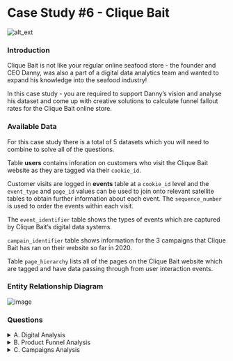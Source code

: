 # Case Study #6 - Clique Bait

![alt_ext](https://8weeksqlchallenge.com/images/case-study-designs/6.png)

### Introduction

Clique Bait is not like your regular online seafood store - the founder and CEO Danny, was also a part of a digital data analytics team and wanted to expand his knowledge into the seafood industry!

In this case study - you are required to support Danny’s vision and analyse his dataset and come up with creative solutions to calculate funnel fallout rates for the Clique Bait online store.


### Available Data

For this case study there is a total of 5 datasets which you will need to combine to solve all of the questions.

Table **users** contains inforation on customers who visit the Clique Bait website as they are tagged via their ```cookie_id```.

Customer visits are logged in **events** table at a ```cookie_id``` level and the ```event_type``` and ```page_id``` values can be used to join onto relevant satellite tables to obtain further information about each event. The ```sequence_number``` is used to order the events within each visit.

The ```event_identifier``` table shows the types of events which are captured by Clique Bait’s digital data systems.

```campain_identifier``` table shows information for the 3 campaigns that Clique Bait has ran on their website so far in 2020.

Table ```page_hierarchy``` lists all of the pages on the Clique Bait website which are tagged and have data passing through from user interaction events.

### Entity Relationship Diagram

![image](https://user-images.githubusercontent.com/128125991/232244357-4be5bea6-3454-4ed2-8b09-379c15addb2d.png)

### Questions

<details><summary>A. Digital Analysis </summary>

  1. How many users are there?
  2. How many cookies does each user have on average?
  3. What is the unique number of visits by all users per month?
  4. What is the number of events for each event type?
  5. What is the percentage of visits which have a purchase event?
  6. What is the percentage of visits which view the checkout page but do not have a purchase event?
  7. What are the top 3 pages by number of views?
  8. What is the number of views and cart adds for each product category?
  9. What are the top 3 products by purchases?
  
</details>

<details><summary>B. Product Funnel Analysis </summary>

  In a single query, perform the following operations and generate a new table in the data_mart schema named clean_weekly_sales:
 
Using a single SQL query - create a new output table which has the following details:

  <ul><li>How many times was each product viewed?</li>
  <li>How many times was each product added to cart?</li>
  <li>How many times was each product added to a cart but not purchased (abandoned)?</li>
  <li>How many times was each product purchased?</li></ul>

Additionally, create another table which further aggregates the data for the above points but this time for each product category instead of individual products.

Use your 2 new output tables - answer the following questions:

  1. Which product had the most views, cart adds and purchases?
  2. Which product was most likely to be abandoned?
  3. Which product had the highest view to purchase percentage?
  4. What is the average conversion rate from view to cart add?
  5. What is the average conversion rate from cart add to purchase?

</details>

<details><summary>C. Campaigns Analysis </summary>

Generate a table that has 1 single row for every unique visit_id record and has the following columns:

<ul><li>user_id</li>
  <li>visit_it</li>
  <li>visit_start_time: the earliest event_time for each visit</li>
  <li>page_views: count of page views for each visit</li>
  <li>cart_adds: count of product cart add events for each visit</li>
  <li>purchase: 1/0 flag if a purchase event exists for each visit</li>
  <li>campaign_name: map the visit to a campaign if the visit_start_time falls between the start_date and end_date</li>
  <li>impression: count of ad impressions for each visit</li>
  <li>click: count of ad clicks for each visit</li>
  <li>(Optional column) cart_products: a comma separated text value with products added to the cart sorted by the order they were added to the cart (hint: use the sequence_number)</li></ul>

  
</details>
